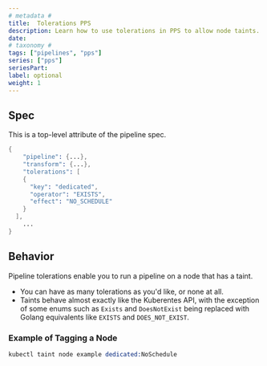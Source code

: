 ```yaml
---
# metadata # 
title:  Tolerations PPS
description: Learn how to use tolerations in PPS to allow node taints.
date: 
# taxonomy #
tags: ["pipelines", "pps"]
series: ["pps"]
seriesPart:
label: optional
weight: 1
---
```


## Spec 
This is a top-level attribute of the pipeline spec. 

```s
{
    "pipeline": {...},
    "transform": {...},
    "tolerations": [
    {
      "key": "dedicated",
      "operator": "EXISTS",
      "effect": "NO_SCHEDULE"
    }
  ],
    ...
}
```

## Behavior

Pipeline tolerations enable you to run a pipeline on a node that has a taint.

- You can have as many tolerations as you'd like, or none at all. 
- Taints behave almost exactly like the Kuberentes API, with the exception of some enums such as `Exists` and `DoesNotExist` being replaced with Golang equivalents like `EXISTS` and `DOES_NOT_EXIST`. 

### Example of Tagging a Node

```s
kubectl taint node example dedicated:NoSchedule
```

